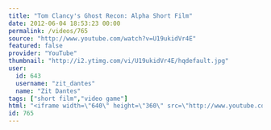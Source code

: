 ```yaml
---
title: "Tom Clancy's Ghost Recon: Alpha Short Film"
date: 2012-06-04 18:53:23 00:00
permalink: /videos/765
source: "http://www.youtube.com/watch?v=U19ukidVr4E"
featured: false
provider: "YouTube"
thumbnail: "http://i2.ytimg.com/vi/U19ukidVr4E/hqdefault.jpg"
user:
  id: 643
  username: "zit_dantes"
  name: "Zit Dantes"
tags: ["short film","video game"]
html: "<iframe width=\"640\" height=\"360\" src=\"http://www.youtube.com/embed/U19ukidVr4E?wmode=transparent&fs=1&feature=oembed\" frameborder=\"0\" allowfullscreen></iframe>"
id: 765
---
```


